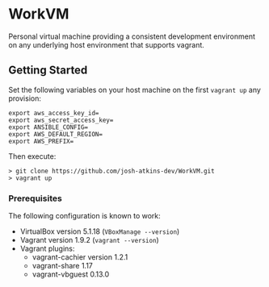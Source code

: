 # WorkVM
Personal virtual machine providing a consistent development environment on any underlying host environment that supports vagrant.
## Getting Started
Set the following variables on your host machine on the first `vagrant up` any provision:

```
export aws_access_key_id=
export aws_secret_access_key=
export ANSIBLE_CONFIG=
export AWS_DEFAULT_REGION=
export AWS_PREFIX=
```

Then execute:


```
> git clone https://github.com/josh-atkins-dev/WorkVM.git
> vagrant up
```
### Prerequisites
The following configuration is known to work:

- VirtualBox version 5.1.18 (`VBoxManage --version`)
- Vagrant version 1.9.2 (`vagrant --version`)
- Vagrant plugins:
	- vagrant-cachier version 1.2.1
	- vagrant-share 1.17
	- vagrant-vbguest 0.13.0

